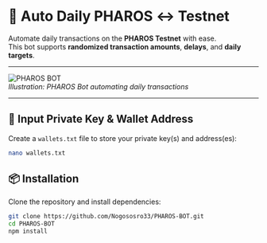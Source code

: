 # 🚀 Auto Daily PHAROS ↔ Testnet

Automate daily transactions on the **PHAROS Testnet** with ease.  
This bot supports **randomized transaction amounts**, **delays**, and **daily targets**.

---

![PHAROS BOT](https://raw.githubusercontent.com/Nogososro33/PHAROS-BOT/main/assets/pharos-banner.png)  
*Illustration: PHAROS Bot automating daily transactions*

---

## 🔑 Input Private Key & Wallet Address

Create a `wallets.txt` file to store your private key(s) and address(es):

```bash
nano wallets.txt
```

## 📦 Installation

Clone the repository and install dependencies:

```bash
git clone https://github.com/Nogososro33/PHAROS-BOT.git
cd PHAROS-BOT
npm install
```